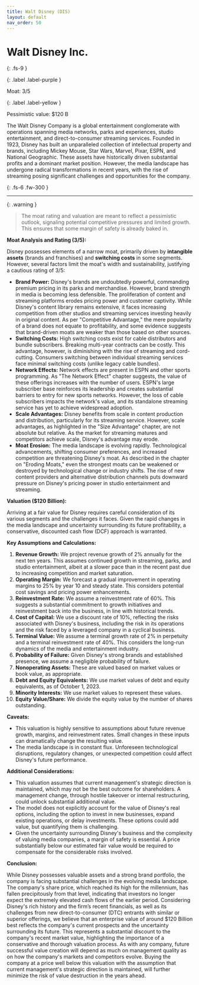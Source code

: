 ```yaml
---
title: Walt Disney (DIS)
layout: default
nav_order: 50
---
```


# Walt Disney Inc.
{: .fs-9 }

{: .label .label-purple }

Moat: 3/5

{: .label .label-yellow }

Pessimistic value: $120 B

The Walt Disney Company is a global entertainment conglomerate with operations spanning media networks, parks and experiences, studio entertainment, and direct-to-consumer streaming services. Founded in 1923, Disney has built an unparalleled collection of intellectual property and brands, including Mickey Mouse, Star Wars, Marvel, Pixar, ESPN, and National Geographic. These assets have historically driven substantial profits and a dominant market position. However, the media landscape has undergone radical transformations in recent years, with the rise of streaming posing significant challenges and opportunities for the company.

{: .fs-6 .fw-300 }

---

{: .warning } 
>The moat rating and valuation are meant to reflect a pessimistic outlook, signaling potential competitive pressures and limited growth. This ensures that some margin of safety is already baked in.

**Moat Analysis and Rating (3/5):**

Disney possesses elements of a narrow moat, primarily driven by **intangible assets** (brands and franchises) and **switching costs** in some segments. However, several factors limit the moat's width and sustainability, justifying a cautious rating of 3/5:

* **Brand Power:** Disney's brands are undoubtedly powerful, commanding premium pricing in its parks and merchandise. However, brand strength in media is becoming less defensible. The proliferation of content and streaming platforms erodes pricing power and customer captivity. While Disney's content library remains extensive, it faces increasing competition from other studios and streaming services investing heavily in original content. As per "Competitive Advantage," the mere popularity of a brand does not equate to profitability, and some evidence suggests that brand-driven moats are weaker than those based on other sources.
* **Switching Costs:** High switching costs exist for cable distributors and bundle subscribers. Breaking multi-year contracts can be costly. This advantage, however, is diminishing with the rise of streaming and cord-cutting.  Consumers switching between individual streaming services face minimal switching costs (unlike legacy cable bundles).
* **Network Effects:** Network effects are present in ESPN and other sports programming. As "The Network Effect" chapter suggests, the value of these offerings increases with the number of users. ESPN's large subscriber base reinforces its leadership and creates substantial barriers to entry for new sports networks. However, the loss of cable subscribers impacts the network's value, and its standalone streaming service has yet to achieve widespread adoption.
* **Scale Advantages:** Disney benefits from scale in content production and distribution, particularly for its streaming service. However, scale advantages, as highlighted in the "Size Advantage" chapter, are not absolute but relative. As the market for streaming matures and competitors achieve scale, Disney's advantage may erode.
* **Moat Erosion:** The media landscape is evolving rapidly. Technological advancements, shifting consumer preferences, and increased competition are threatening Disney's moat. As described in the chapter on "Eroding Moats," even the strongest moats can be weakened or destroyed by technological change or industry shifts.  The rise of new content providers and alternative distribution channels puts downward pressure on Disney's pricing power in studio entertainment and streaming.

**Valuation ($120 Billion):**

Arriving at a fair value for Disney requires careful consideration of its various segments and the challenges it faces. Given the rapid changes in the media landscape and uncertainty surrounding its future profitability, a conservative, discounted cash flow (DCF) approach is warranted. 

**Key Assumptions and Calculations:**

1. **Revenue Growth:** We project revenue growth of 2% annually for the next ten years. This assumes continued growth in streaming, parks, and studio entertainment, albeit at a slower pace than in the recent past due to increasing competition and market saturation.
2. **Operating Margin:**  We forecast a gradual improvement in operating margins to 25% by year 10 and steady state. This considers potential cost savings and pricing power enhancements.
3. **Reinvestment Rate:** We assume a reinvestment rate of 60%. This suggests a substantial commitment to growth initiatives and reinvestment back into the business, in line with historical trends.
4. **Cost of Capital:** We use a discount rate of 10%, reflecting the risks associated with Disney's business, including the risk in its operations and the risk faced by a leveraged company in a cyclical business.
5. **Terminal Value:**  We assume a terminal growth rate of 2% in perpetuity and a terminal reinvestment rate of 40%. This considers the long-run dynamics of the media and entertainment industry.
6. **Probability of Failure:**  Given Disney's strong brands and established presence, we assume a negligible probability of failure.
7. **Nonoperating Assets:**  These are valued based on market values or book value, as appropriate.
8. **Debt and Equity Equivalents:**  We use market values of debt and equity equivalents, as of October 1, 2023.
9. **Minority Interests:** We use market values to represent these values.
10. **Equity Value/Share:**  We divide the equity value by the number of shares outstanding.

**Caveats:**

* This valuation is highly sensitive to assumptions about future revenue growth, margins, and reinvestment rates.  Small changes in these inputs can dramatically change the resulting value.
* The media landscape is in constant flux.  Unforeseen technological disruptions, regulatory changes, or unexpected competition could affect Disney's future performance.

**Additional Considerations:**

* This valuation assumes that current management's strategic direction is maintained, which may not be the best outcome for shareholders. A management change, through hostile takeover or internal restructuring, could unlock substantial additional value.
* The model does not explicitly account for the value of Disney's real options, including the option to invest in new businesses, expand existing operations, or delay investments.  These options could add value, but quantifying them is challenging.
* Given the uncertainty surrounding Disney's business and the complexity of valuing media companies, a margin of safety is essential. A price substantially below our estimated fair value would be required to compensate for the considerable risks involved.

**Conclusion:**

While Disney possesses valuable assets and a strong brand portfolio, the company is facing substantial challenges in the evolving media landscape. The company's share price, which reached its high for the millennium, has fallen precipitously from that level, indicating that investors no longer expect the extremely elevated cash flows of the earlier period. Considering Disney's rich history and the firm’s recent financials, as well as its challenges from new direct-to-consumer (DTC) entrants with similar or superior offerings, we believe that an enterprise value of around $120 Billion best reflects the company's current prospects and the uncertainty surrounding its future. This represents a substantial discount to the company's recent market value, highlighting the importance of a conservative and thorough valuation process. As with any company, future successful value creation will depend as much on management quality as on how the company's markets and competitors evolve. Buying the company at a price well below this valuation with the assumption that current management's strategic direction is maintained, will further minimize the risk of value destruction in the years ahead.